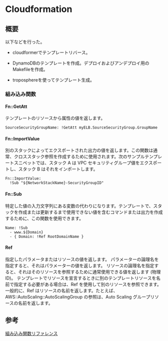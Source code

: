 # Cloudformation

## 概要
以下などを行った。

- cloudformerでテンプレートリバース。

- DynamoDBのテンプレートを作成。デプロイおよびアンデプロイ用のMakefileを作成。

- troposphereを使ってテンプレート生成。


### 組み込み関数

#### Fn::GetAtt
テンプレートのリソースから属性の値を返します。
```
SourceSecurityGroupName: !GetAtt myELB.SourceSecurityGroup.GroupName
```

#### Fn::ImportValue
別のスタックによってエクスポートされた出力の値を返します。この関数は通常、クロススタック参照を作成するために使用されます。次のサンプルテンプレートスニペットでは、スタック A は VPC セキュリティグループ値をエクスポートし、スタック B はそれをインポートします。
```
Fn::ImportValue:
  !Sub "${NetworkStackName}-SecurityGroupID"
```

#### Fn::Sub
特定した値の入力文字列にある変数の代わりになります。テンプレートで、スタックを作成または更新するまで使用できない値を含むコマンドまたは出力を作成するために、この関数を使用できます。
```
Name: !Sub
  - www.${Domain}
  - { Domain: !Ref RootDomainName }
```

#### Ref
指定したパラメータまたはリソースの値を返します。
パラメーターの論理名を指定すると、それはパラメーターの値を返します。
リソースの論理名を指定すると、それはそのリソースを参照するために通常使用できる値を返します (物理 ID)。
テンプレートでリソースを宣言するときに別のテンプレートリソースを名前で指定する必要がある場合は、Ref を使用して別のリソースを参照できます。一般的に、Ref はリソースの名前を返します。たとえば、AWS::AutoScaling::AutoScalingGroup の参照は、Auto Scaling グループリソースの名前を返します。


## 参考
[組み込み関数リファレンス](https://docs.aws.amazon.com/ja_jp/AWSCloudFormation/latest/UserGuide/intrinsic-function-reference.html)
